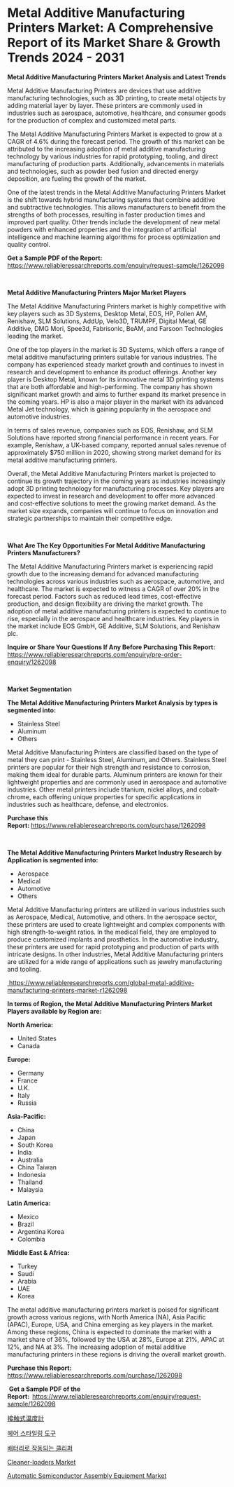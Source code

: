 <p><h1>Metal Additive Manufacturing Printers Market: A Comprehensive Report of its Market Share & Growth Trends 2024 - 2031</h1></p><p><strong>Metal Additive Manufacturing Printers Market Analysis and Latest Trends</strong></p>
<p><p>Metal Additive Manufacturing Printers are devices that use additive manufacturing technologies, such as 3D printing, to create metal objects by adding material layer by layer. These printers are commonly used in industries such as aerospace, automotive, healthcare, and consumer goods for the production of complex and customized metal parts.</p><p>The Metal Additive Manufacturing Printers Market is expected to grow at a CAGR of 4.6% during the forecast period. The growth of this market can be attributed to the increasing adoption of metal additive manufacturing technology by various industries for rapid prototyping, tooling, and direct manufacturing of production parts. Additionally, advancements in materials and technologies, such as powder bed fusion and directed energy deposition, are fueling the growth of the market.</p><p>One of the latest trends in the Metal Additive Manufacturing Printers Market is the shift towards hybrid manufacturing systems that combine additive and subtractive technologies. This allows manufacturers to benefit from the strengths of both processes, resulting in faster production times and improved part quality. Other trends include the development of new metal powders with enhanced properties and the integration of artificial intelligence and machine learning algorithms for process optimization and quality control.</p></p>
<p><strong>Get a Sample PDF of the Report:&nbsp;</strong> <a href="https://www.reliableresearchreports.com/enquiry/request-sample/1262098">https://www.reliableresearchreports.com/enquiry/request-sample/1262098</a></p>
<p>&nbsp;</p>
<p><strong>Metal Additive Manufacturing Printers Major Market Players</strong></p>
<p><p>The Metal Additive Manufacturing Printers market is highly competitive with key players such as 3D Systems, Desktop Metal, EOS, HP, Pollen AM, Renishaw, SLM Solutions, AddUp, Velo3D, TRUMPF, Digital Metal, GE Additive, DMG Mori, Spee3d, Fabrisonic, BeAM, and Farsoon Technologies leading the market. </p><p>One of the top players in the market is 3D Systems, which offers a range of metal additive manufacturing printers suitable for various industries. The company has experienced steady market growth and continues to invest in research and development to enhance its product offerings. Another key player is Desktop Metal, known for its innovative metal 3D printing systems that are both affordable and high-performing. The company has shown significant market growth and aims to further expand its market presence in the coming years. HP is also a major player in the market with its advanced Metal Jet technology, which is gaining popularity in the aerospace and automotive industries.</p><p>In terms of sales revenue, companies such as EOS, Renishaw, and SLM Solutions have reported strong financial performance in recent years. For example, Renishaw, a UK-based company, reported annual sales revenue of approximately $750 million in 2020, showing strong market demand for its metal additive manufacturing printers.</p><p>Overall, the Metal Additive Manufacturing Printers market is projected to continue its growth trajectory in the coming years as industries increasingly adopt 3D printing technology for manufacturing processes. Key players are expected to invest in research and development to offer more advanced and cost-effective solutions to meet the growing market demand. As the market size expands, companies will continue to focus on innovation and strategic partnerships to maintain their competitive edge.</p></p>
<p>&nbsp;</p>
<p><strong>What Are The Key Opportunities For Metal Additive Manufacturing Printers Manufacturers?</strong></p>
<p><p>The Metal Additive Manufacturing Printers market is experiencing rapid growth due to the increasing demand for advanced manufacturing technologies across various industries such as aerospace, automotive, and healthcare. The market is expected to witness a CAGR of over 20% in the forecast period. Factors such as reduced lead times, cost-effective production, and design flexibility are driving the market growth. The adoption of metal additive manufacturing printers is expected to continue to rise, especially in the aerospace and healthcare industries. Key players in the market include EOS GmbH, GE Additive, SLM Solutions, and Renishaw plc.</p></p>
<p><strong>Inquire or Share Your Questions If Any Before Purchasing This Report:</strong> <a href="https://www.reliableresearchreports.com/enquiry/pre-order-enquiry/1262098">https://www.reliableresearchreports.com/enquiry/pre-order-enquiry/1262098</a></p>
<p>&nbsp;</p>
<p><strong>Market Segmentation</strong></p>
<p><strong>The Metal Additive Manufacturing Printers Market Analysis by types is segmented into:</strong></p>
<p><ul><li>Stainless Steel</li><li>Aluminum</li><li>Others</li></ul></p>
<p><p>Metal Additive Manufacturing Printers are classified based on the type of metal they can print - Stainless Steel, Aluminum, and Others. Stainless Steel printers are popular for their high strength and resistance to corrosion, making them ideal for durable parts. Aluminum printers are known for their lightweight properties and are commonly used in aerospace and automotive industries. Other metal printers include titanium, nickel alloys, and cobalt-chrome, each offering unique properties for specific applications in industries such as healthcare, defense, and electronics.</p></p>
<p><strong>Purchase this Report:&nbsp;</strong><a href="https://www.reliableresearchreports.com/purchase/1262098">https://www.reliableresearchreports.com/purchase/1262098</a></p>
<p>&nbsp;</p>
<p><strong>The Metal Additive Manufacturing Printers Market Industry Research by Application is segmented into:</strong></p>
<p><ul><li>Aerospace</li><li>Medical</li><li>Automotive</li><li>Others</li></ul></p>
<p><p>Metal Additive Manufacturing printers are utilized in various industries such as Aerospace, Medical, Automotive, and others. In the aerospace sector, these printers are used to create lightweight and complex components with high strength-to-weight ratios. In the medical field, they are employed to produce customized implants and prosthetics. In the automotive industry, these printers are used for rapid prototyping and production of parts with intricate designs. In other industries, Metal Additive Manufacturing printers are utilized for a wide range of applications such as jewelry manufacturing and tooling.</p></p>
<p><a href="https://www.reliableresearchreports.com/global-metal-additive-manufacturing-printers-market-r1262098">&nbsp;https://www.reliableresearchreports.com/global-metal-additive-manufacturing-printers-market-r1262098</a></p>
<p><strong>In terms of Region, the Metal Additive Manufacturing Printers Market Players available by Region are:</strong></p>
<p>
    <p> <strong> North America: </strong>
        <ul>
            <li>United States</li>
            <li>Canada</li>
        </ul>
        </p> 
    <p> <strong> Europe: </strong>
        <ul>
            <li>Germany</li>
            <li>France</li>
            <li>U.K.</li>
            <li>Italy</li>
            <li>Russia</li>
        </ul>
        </p> 
    <p> <strong> Asia-Pacific: </strong>
        <ul>
            <li>China</li>
            <li>Japan</li>
            <li>South Korea</li>
            <li>India</li>
            <li>Australia</li>
            <li>China Taiwan</li>
            <li>Indonesia</li>
            <li>Thailand</li>
            <li>Malaysia</li>
        </ul>
        </p> 
    <p> <strong> Latin America: </strong>
        <ul>
            <li>Mexico</li>
            <li>Brazil</li>
            <li>Argentina Korea</li>
            <li>Colombia</li>
        </ul>
        </p> 
    <p> <strong> Middle East & Africa: </strong>
        <ul>
            <li>Turkey</li>
            <li>Saudi</li>
            <li>Arabia</li>
            <li>UAE</li>
            <li>Korea</li>
        </ul>
    </p>
    </p>
<p><p>The metal additive manufacturing printers market is poised for significant growth across various regions, with North America (NA), Asia Pacific (APAC), Europe, USA, and China emerging as key players in the market. Among these regions, China is expected to dominate the market with a market share of 36%, followed by the USA at 28%, Europe at 21%, APAC at 12%, and NA at 3%. The increasing adoption of metal additive manufacturing printers in these regions is driving the overall market growth.</p></p>
<p><strong>Purchase this Report: </strong><a href="https://www.reliableresearchreports.com/purchase/1262098">https://www.reliableresearchreports.com/purchase/1262098</a></p>
<p>&nbsp;<strong>Get a Sample PDF of the Report:&nbsp;&nbsp;</strong><a href="https://www.reliableresearchreports.com/enquiry/request-sample/1262098">https://www.reliableresearchreports.com/enquiry/request-sample/1262098</a></p>
<p><strong></strong></p>
<p><p><a href="https://medium.com/@colbu56546/%E6%8E%A5%E8%A7%A6%E5%BC%8F%E6%B8%A9%E5%BA%A6%E8%A8%88%E5%B8%82%E5%A0%B4%E3%81%AE%E3%82%B7%E3%82%A7%E3%82%A2%E3%81%AE%E9%80%B2%E5%8C%96%E3%81%A8%E5%B8%82%E5%A0%B4%E6%88%90%E9%95%B7%E3%83%88%E3%83%AC%E3%83%B3%E3%83%892024%E5%B9%B4%E3%81%8B%E3%82%892031%E5%B9%B4%E3%81%BE%E3%81%A7-ec5829b5d9c3">接触式温度計</a></p><p><a href="https://github.com/Elenrrera7685/Market-Research-Report-List-1/blob/main/294536437386.md">헤어 스타일링 도구</a></p><p><a href="https://github.com/vsn7qpua81q/Market-Research-Report-List-1/blob/main/559635937385.md">배터리로 작동되는 클리퍼</a></p><p><a href="https://github.com/provorikovar/Market-Research-Report-List-4/blob/main/cleaner-loaders-market.md">Cleaner-loaders Market</a></p><p><a href="https://github.com/CliffMedina6/Market-Research-Report-List-4/blob/main/automatic-semiconductor-assembly-equipment-market.md">Automatic Semiconductor Assembly Equipment Market</a></p></p>
